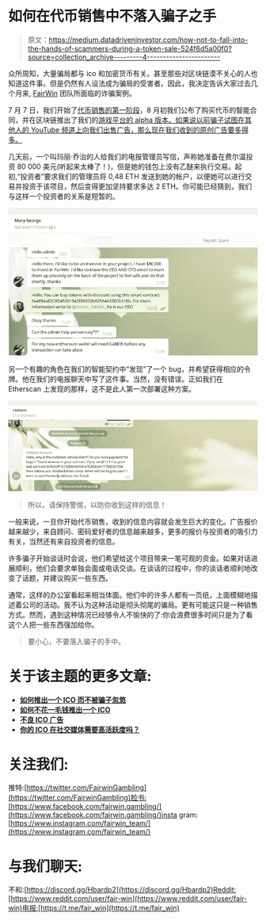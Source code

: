 # 如何在代币销售中不落入骗子之手

> 原文：<https://medium.datadriveninvestor.com/how-not-to-fall-into-the-hands-of-scammers-during-a-token-sale-524f6d5a00f0?source=collection_archive---------4----------------------->

众所周知，大量骗局都与 ico 和加密货币有关。甚至那些对区块链漠不关心的人也知道这件事。但是仍然有人设法成为骗局的受害者。因此，我决定告诉大家过去几个月来, [FairWin](http://fairwin.io/) 团队所面临的诈骗案例。

7 月 7 日，我们开始了[代币销售的第一阶段](https://medium.com/p/only-5-days-left-until-the-end-of-the-first-stage-of-the-fwin-token-sale-6af3f5b9eab0)，8 月初我们公布了购买代币的智能合同，并在区块链推出了我们的[游戏平台的 alpha 版本。如果说以前骗子试图在其他人的 YouTube 频道上向我们出售广告，那么现在我们收到的原创广告要多得多。](https://medium.com/@alexstargame/the-fairwin-game-platform-alpha-has-been-launched-c1626ff001ab)

几天前，一个叫玛丽·乔治的人给我们的电报管理员写信，声称她准备在费尔温投资 80 000 美元(听起来太棒了！)，但是她的钱包上没有乙醚来执行交易。起初,“投资者”要求我们的管理员将 0,48 ETH 发送到她的帐户，以便她可以进行交易并投资于该项目，然后变得更加坚持要求多达 2 ETH。你可能已经猜到，我们与这样一个投资者的关系是短暂的。

![](img/efdab8ea8b952a1b2873d579a1a64cec.png)

另一个有趣的角色在我们的智能契约中“发现”了一个 bug，并希望获得相应的令牌。他在我们的电报聊天中写了这件事。当然，没有错误。正如我们在 Etherscan 上发现的那样，这不是此人第一次部署这种方案。

![](img/46c6bfea730addb5b397155f807028c7.png)

> 所以，请保持警惕，以防你收到这样的信息！

一般来说，一旦你开始代币销售，收到的信息内容就会发生巨大的变化。广告报价越来越少，来自顾问、密码爱好者的信息越来越多，更多的报价与投资者的吸引力有关，当然还有来自投资者的信息。

许多骗子开始谈话时会说，他们希望给这个项目带来一笔可观的资金。如果对话进展顺利，他们会要求单独会面或电话交谈。在谈话的过程中，你的谈话者顺利地改变了话题，并建议购买一些东西。

通常，这样的办公室看起来相当体面。他们中的许多人都有一页纸，上面模糊地描述着公司的活动。我不认为这种活动是彻头彻尾的骗局。更有可能这只是一种销售方式。然而，遇到这种情况已经够令人不愉快的了:你会浪费很多时间只是为了看这个人把一些东西强加给你。

> 要小心，不要落入骗子的手中。

# 关于该主题的更多文章:

*   [**如何推出一个 ICO 而不被骗子忽悠**](https://cryptocurrencyhub.io/how-to-launch-an-ico-and-not-to-be-fooled-by-swindlers-4336a287fb1a)
*   [**如何不花一毛钱推出一个 ICO**](https://medium.com/@alexstargame/how-to-launch-an-ico-without-spending-a-dime-36202ed7052c)
*   [**不良 ICO 广告**](https://medium.com/@alexstargame/bad-ico-advertising-9e426935cf3c)
*   [**你的 ICO 在社交媒体需要高活跃度吗？**](https://medium.com/@alexstargame/does-your-ico-need-high-activity-in-social-media-dc792e3b9a13)

# 关注我们:

推特:[https://twitter.com/FairwinGambling](https://twitter.com/FairwinGambling)脸书:[https://www.facebook.com/fairwin.gambling/](https://www.facebook.com/fairwin.gambling/)insta gram:[https://www.instagram.com/fairwin_team/](https://www.instagram.com/fairwin_team/)

# 与我们聊天:

不和:[https://discord.gg/Hbardp2](https://discord.gg/Hbardp2)Reddit:[https://www.reddit.com/user/fair-win](https://www.reddit.com/user/fair-win)电报:[https://t.me/fair_win](https://t.me/fair_win)